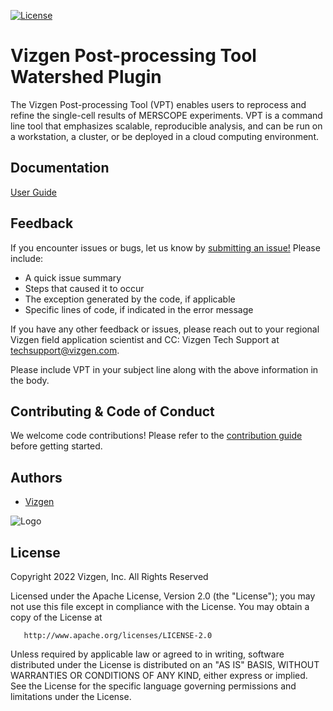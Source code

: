 [![License](https://img.shields.io/badge/License-Apache%202.0-blue.svg)](https://opensource.org/licenses/Apache-2.0)

# Vizgen Post-processing Tool Watershed Plugin

The Vizgen Post-processing Tool (VPT) enables users to reprocess and refine the single-cell results of MERSCOPE experiments. 
VPT is a command line tool that emphasizes scalable, reproducible analysis, and can be run on a workstation, a cluster, or 
be deployed in a cloud computing environment.

## Documentation

[User Guide](https://vizgen.github.io/vizgen-postprocessing/)

## Feedback

If you encounter issues or bugs, let us know by [submitting an issue!](https://github.com/Vizgen/vizgen-postprocessing/issues)
Please include:

- A quick issue summary
- Steps that caused it to occur
- The exception generated by the code, if applicable
- Specific lines of code, if indicated in the error message


If you have any other feedback or issues, please reach out to your regional Vizgen field application scientist and CC: Vizgen 
Tech Support at techsupport@vizgen.com.

Please include VPT in your subject line along with the above information in the body.

## Contributing & Code of Conduct

We welcome code contributions! Please refer to the [contribution guide](CONTRIBUTING.md) before getting started.

## Authors

- [Vizgen](https://vizgen.com/)

![Logo](https://vizgen.com/wp-content/uploads/2022/12/Vizgen-Logo_Vizgen-BlackColor-.png)

## License

   Copyright 2022 Vizgen, Inc. All Rights Reserved
   
   Licensed under the Apache License, Version 2.0 (the "License");
   you may not use this file except in compliance with the License.
   You may obtain a copy of the License at

       http://www.apache.org/licenses/LICENSE-2.0

   Unless required by applicable law or agreed to in writing, software
   distributed under the License is distributed on an "AS IS" BASIS,
   WITHOUT WARRANTIES OR CONDITIONS OF ANY KIND, either express or implied.
   See the License for the specific language governing permissions and
   limitations under the License.
